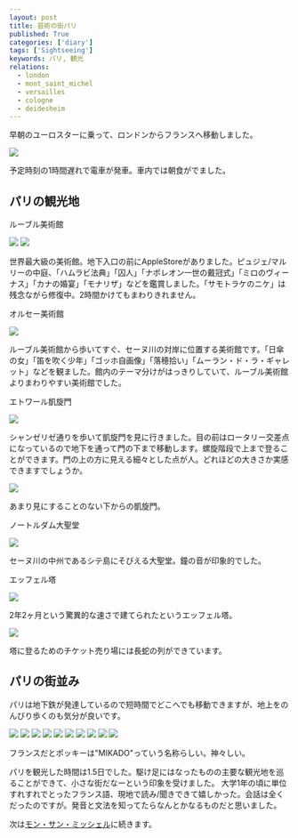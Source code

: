 ```yaml
---
layout: post
title: 芸術の街パリ
published: True
categories: ['diary']
tags: ['Sightseeing']
keywords: パリ, 観光
relations:
  - london
  - mont_saint_michel
  - versailles
  - cologne
  - deidesheim
---
```


早朝のユーロスターに乗って、ロンドンからフランスへ移動しました。

<img src="/assets/img/blog_paris01.JPG" class="image-on-frame image-fade">

予定時刻の1時間遅れで電車が発車。車内では朝食がでました。

## パリの観光地

<p class="injection-center">ルーブル美術館</p>

<img src="/assets/img/blog_paris02.JPG" class="image-on-frame image-fade">

<img src="/assets/img/blog_paris02_1.JPG" class="image-on-frame image-fade">

世界最大級の美術館。地下入口の前にAppleStoreがありました。ピュジェ/マルリーの中庭、「ハムラビ法典」「囚人」「ナポレオン一世の戴冠式」「ミロのヴィーナス」「カナの婚宴」「モナリザ」などを鑑賞しました。「サモトラケのニケ」は残念ながら修復中。2時間かけてもまわりきれません。

<p class="injection-center">オルセー美術館</p>

<img src="/assets/img/blog_paris03.JPG" class="image-on-frame image-fade">

ルーブル美術館から歩いてすぐ、セーヌ川の対岸に位置する美術館です。「日傘の女」「笛を吹く少年」「ゴッホ自画像」「落穂拾い」「ムーラン・ド・ラ・ギャレット」などを観ました。館内のテーマ分けがはっきりしていて、ルーブル美術館よりまわりやすい美術館でした。

<p class="injection-center">エトワール凱旋門</p>

<img src="/assets/img/blog_paris04.JPG" class="image-on-frame image-fade">

シャンゼリゼ通りを歩いて凱旋門を見に行きました。目の前はロータリー交差点になっているので地下を通って門の下まで移動します。螺旋階段で上まで登ることができます。門の上の方に見える細々とした点が人。どれほどの大きさか実感できますでしょうか。

<img src="/assets/img/blog_paris05.JPG" class="image-on-frame image-fade">

あまり見にすることのない下からの凱旋門。

<p class="injection-center">ノートルダム大聖堂</p>

<img src="/assets/img/blog_paris07.JPG" class="image-on-frame-small image-fade">

セーヌ川の中州であるシテ島にそびえる大聖堂。鐘の音が印象的でした。

<p class="injection-center">エッフェル塔</p>

<img src="/assets/img/blog_paris08.JPG" class="image-on-frame image-fade">

2年2ヶ月という驚異的な速さで建てられたというエッフェル塔。

<img src="/assets/img/blog_paris09.JPG" class="image-on-frame image-fade">

塔に登るためのチケット売り場には長蛇の列ができています。

## パリの街並み

パリは地下鉄が発達しているので短時間でどこへでも移動できますが、地上をのんびり歩くのも気分が良いです。

<img src="/assets/img/blog_paris11.JPG" class="image-on-frame image-fade">

<img src="/assets/img/blog_paris12.JPG" class="image-on-frame image-fade">

<img src="/assets/img/blog_paris13.JPG" class="image-on-frame image-fade">

<img src="/assets/img/blog_paris14.JPG" class="image-on-frame image-fade">

<img src="/assets/img/blog_paris15.JPG" class="image-on-frame image-fade">

<img src="/assets/img/blog_paris16.JPG" class="image-on-frame image-fade">

<img src="/assets/img/blog_paris21.JPG" class="image-on-frame image-fade">

<img src="/assets/img/blog_paris22.JPG" class="image-on-frame image-fade">

<img src="/assets/img/blog_paris23.JPG" class="image-on-frame image-fade">

<img src="/assets/img/blog_paris24.JPG" class="image-on-frame image-fade">

フランスだとポッキーは"MIKADO"っていう名称らしい。神々しい。

パリを観光した時間は1.5日でした。駆け足にはなったものの主要な観光地を巡ることができて、小さな街だなーという印象を受けました。
大学1年の頃に単位すれすれでとったフランス語、現地で読み/聞きできて嬉しかった。会話は全くだったのですが。発音と文法を知ってたらなんとかなるものだと思いました。

次は[モン・サン・ミッシェル](http://mrk1869.com/blog/mont_saint_michel/)に続きます。

